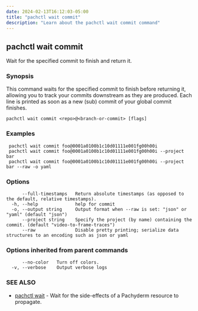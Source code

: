 ```yaml
---
date: 2024-02-13T16:12:03-05:00
title: "pachctl wait commit"
description: "Learn about the pachctl wait commit command"
---
```


## pachctl wait commit

Wait for the specified commit to finish and return it.

### Synopsis

This command waits for the specified commit to finish before returning it, allowing you to track your commits downstream as they are produced. Each line is printed as soon as a new (sub) commit of your global commit finishes.

```
pachctl wait commit <repo>@<branch-or-commit> [flags]
```

### Examples

```
 pachctl wait commit foo@0001a0100b1c10d01111e001fg00h00i 
 pachctl wait commit foo@0001a0100b1c10d01111e001fg00h00i --project bar 
 pachctl wait commit foo@0001a0100b1c10d01111e001fg00h00i --project bar --raw -o yaml 

```

### Options

```
      --full-timestamps   Return absolute timestamps (as opposed to the default, relative timestamps).
  -h, --help              help for commit
  -o, --output string     Output format when --raw is set: "json" or "yaml" (default "json")
      --project string    Specify the project (by name) containing the commit. (default "video-to-frame-traces")
      --raw               Disable pretty printing; serialize data structures to an encoding such as json or yaml
```

### Options inherited from parent commands

```
      --no-color   Turn off colors.
  -v, --verbose    Output verbose logs
```

### SEE ALSO

* [pachctl wait](../pachctl_wait)	 - Wait for the side-effects of a Pachyderm resource to propagate.

